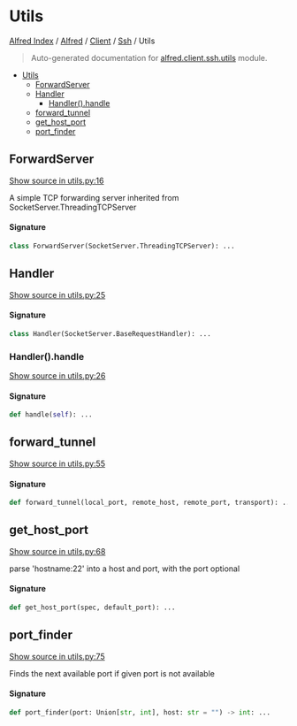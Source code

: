 # Utils

[Alfred Index](../../../README.md#alfred-index) / [Alfred](../../index.md#alfred) / [Client](../index.md#client) / [Ssh](./index.md#ssh) / Utils

> Auto-generated documentation for [alfred.client.ssh.utils](../../../../alfred/client/ssh/utils.py) module.

- [Utils](#utils)
  - [ForwardServer](#forwardserver)
  - [Handler](#handler)
    - [Handler().handle](#handler()handle)
  - [forward_tunnel](#forward_tunnel)
  - [get_host_port](#get_host_port)
  - [port_finder](#port_finder)

## ForwardServer

[Show source in utils.py:16](../../../../alfred/client/ssh/utils.py#L16)

A simple TCP forwarding server inherited from SocketServer.ThreadingTCPServer

#### Signature

```python
class ForwardServer(SocketServer.ThreadingTCPServer): ...
```



## Handler

[Show source in utils.py:25](../../../../alfred/client/ssh/utils.py#L25)

#### Signature

```python
class Handler(SocketServer.BaseRequestHandler): ...
```

### Handler().handle

[Show source in utils.py:26](../../../../alfred/client/ssh/utils.py#L26)

#### Signature

```python
def handle(self): ...
```



## forward_tunnel

[Show source in utils.py:55](../../../../alfred/client/ssh/utils.py#L55)

#### Signature

```python
def forward_tunnel(local_port, remote_host, remote_port, transport): ...
```



## get_host_port

[Show source in utils.py:68](../../../../alfred/client/ssh/utils.py#L68)

parse 'hostname:22' into a host and port, with the port optional

#### Signature

```python
def get_host_port(spec, default_port): ...
```



## port_finder

[Show source in utils.py:75](../../../../alfred/client/ssh/utils.py#L75)

Finds the next available port if given port is not available

#### Signature

```python
def port_finder(port: Union[str, int], host: str = "") -> int: ...
```